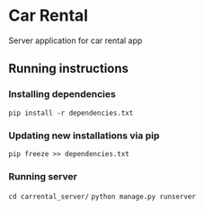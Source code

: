 # Car Rental 

Server application for car rental app

## Running instructions

### Installing dependencies

`pip install -r dependencies.txt`

### Updating new installations via pip

`pip freeze >> dependencies.txt`

### Running server

`cd carrental_server/`
`python manage.py runserver`
